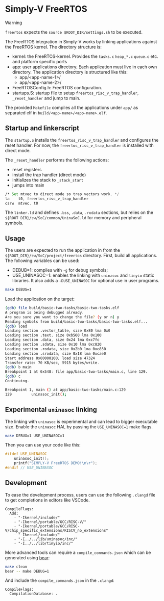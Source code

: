 # Simply-V FreeRTOS

> [!WARNING]
> `freertos` expects the `source $ROOT_DIR/settings.sh` to be executed.

The FreeRTOS integration in Simply-V works by linking applications against the FreeRTOS kernel. The
directory structure is:
- kernel: the FreeRTOS-kernel. Provides the `tasks.c` `heap_*.c` `queue.c` etc. and platform specific ports
- app: user applications directory. Each application must live in each own directory. The application
    directory is structured like this:
    - app/\<app-name-1\>/
    - app/\<app-name-2\>/
- FreeRTOSConfig.h: FreeRTOS configuration.
- startups.S: startup file to setup `freertos_risc_v_trap_handler`, `_reset_handler` and jump to main.

The provided `Makefile` compiles all the applications under `app/` as separated elf in `build/<app-name>/<app-name>.elf.`

## Startup and linkerscript
The `startup.S` installs the `freertos_risc_v_trap_handler` and configures the reset handler. 
For now, the `freertos_risc_v_trap_handler` is installed with direct mode.

The `_reset_handler` performs the following actions:
- reset registers
- install the trap handler (direct mode)
- initializes the stack to `_stack_start`
- jumps into main

```asm
/* Set mtvec to direct mode so trap vectors work. */
la    t0, freertos_risc_v_trap_handler
csrw  mtvec, t0
```

The `linker.ld`  and defines `.bss`, `.data`, `.rodata` sections, but relies on the
`${ROOT_DIR}/sw/SoC/common/UninaSoC.ld` for memory and peripheral symbols.

## Usage
The users are expected to run the application in from the `${ROOT_DIR}/sw/SoC/project/freertos` directory. First, 
build all applications. The following variables can be used:
- DEBUB=1: compiles with `-g` for debug symbols;
- USE_UNINASOC=1: enables the linking with `uninasoc` and `tinyio` static libraries. It also adds 
a `-DUSE_UNINASOC` for optional use in user programs.

```sh
make DEBUG=1
```

Load the application on the target:
```sh
(gdb) file build/basic-two-tasks/basic-two-tasks.elf
A program is being debugged already.
Are you sure you want to change the file? (y or n) y
Reading symbols from build/basic-two-tasks/basic-two-tasks.elf...
(gdb) load
Loading section .vector_table, size 0x80 lma 0x0
Loading section .text, size 0xb560 lma 0x100
Loading section .data, size 0x24 lma 0xc7fc
Loading section .sdata, size 0x10 lma 0xc820
Loading section .rodata, size 0x2b0 lma 0xc830
Loading section .srodata, size 0x18 lma 0xcae0
Start address 0x00000100, load size 47324
Transfer rate: 70 KB/sec, 5915 bytes/write.
(gdb) b main
Breakpoint 1 at 0x548: file app/basic-two-tasks/main.c, line 129.
(gdb) c
Continuing.

Breakpoint 1, main () at app/basic-two-tasks/main.c:129
129         uninasoc_init();
```

## Experimental `uninasoc` linking
The linking with `uninasoc` is experimental and can lead to bigger executable size. Enable the `uninasoc`
HAL by passing the `USE_UNINASOC=1` make flags.
```sh
make DEBUG=1 USE_UNINASOC=1
```

Then you can use your code like this:
```c
#ifdef USE_UNINASOC
    uninasoc_init();
    printf("SIMPLY-V FreeRTOS DEMO!\n\r");
#endif // USE_UNINASOC
```

## Development
To ease the development process, users can use the following `.clangd` file to get completions in 
editors like VSCode.

```
CompileFlags: 
  Add:
    - "-Ikernel/include/"
    - "-Ikernel/portable/GCC/RISC-V/"
    - "-Ikernel/portable/GCC/RISC-V/chip_specific_extensions/RISCV_no_extensions"
    - "-Ikernel/include/"
    - "-I../../lib/uninasoc/inc/"
    - "-I../../lib/tinyio/inc/"
```

More advanced tools can require a `compile_commands.json` which can be generated using 
[bear](https://github.com/rizsotto/Bear):

```sh
make clean
bear -- make DEBUG=1
```

And include the `compile_commands.json` in the `.clangd`:

```
CompileFlags: 
  CompilationDatabase: .
```
